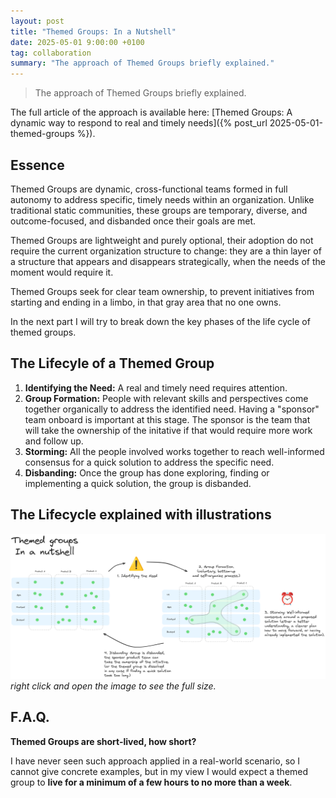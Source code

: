```yaml
---
layout: post
title: "Themed Groups: In a Nutshell"
date: 2025-05-01 9:00:00 +0100
tag: collaboration
summary: "The approach of Themed Groups briefly explained."
---
```


> The approach of Themed Groups briefly explained.

The full article of the approach is available here: [Themed Groups: A dynamic way to respond to real and timely needs]({% post_url 2025-05-01-themed-groups %}).

## Essence

Themed Groups are dynamic, cross-functional teams formed in full autonomy to address specific, timely needs within an organization. Unlike traditional static communities, these groups are temporary, diverse, and outcome-focused, and disbanded once their goals are met.

Themed Groups are lightweight and purely optional, their adoption do not require the current organization structure to change: they are a thin layer of a structure that appears and disappears strategically, when the needs of the moment would require it.

Themed Groups seek for clear team ownership, to prevent initiatives from starting and ending in a limbo, in that gray area that no one owns.

In the next part I will try to break down the key phases of the life cycle of themed groups.

## The Lifecyle of a Themed Group

1. **Identifying the Need:** A real and timely need requires attention.
2. **Group Formation:**  People with relevant skills and perspectives come together organically to address the identified need. Having a "sponsor" team onboard is important at this stage. The sponsor is the team that will take the ownership of the initative if that would require more work and follow up.
3. **Storming:** All the people involved works together to reach well-informed consensus for a quick solution to address the specific need.
4. **Disbanding:** Once the group has done exploring, finding or implementing a quick solution, the group is disbanded.

## The Lifecycle explained with illustrations

![](/assets/themed-groups-distilled-in-a-nutshell.png)
_right click and open the image to see the full size._

## F.A.Q.

**Themed Groups are short-lived, how short?**

I have never seen such approach applied in a real-world scenario, so I cannot give concrete examples, but in my view I would expect a themed group to **live for a minimum of a few hours to no more than a week**.
